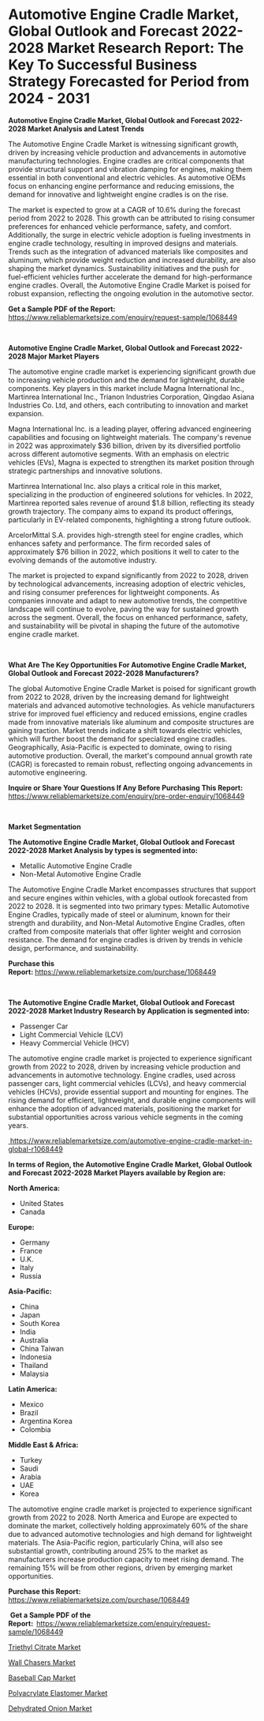 <p><h1>Automotive Engine Cradle Market, Global Outlook and Forecast 2022-2028 Market Research Report: The Key To Successful Business Strategy Forecasted for Period from 2024 - 2031</h1></p><p><strong>Automotive Engine Cradle Market, Global Outlook and Forecast 2022-2028 Market Analysis and Latest Trends</strong></p>
<p><p>The Automotive Engine Cradle Market is witnessing significant growth, driven by increasing vehicle production and advancements in automotive manufacturing technologies. Engine cradles are critical components that provide structural support and vibration damping for engines, making them essential in both conventional and electric vehicles. As automotive OEMs focus on enhancing engine performance and reducing emissions, the demand for innovative and lightweight engine cradles is on the rise.</p><p>The market is expected to grow at a CAGR of 10.6% during the forecast period from 2022 to 2028. This growth can be attributed to rising consumer preferences for enhanced vehicle performance, safety, and comfort. Additionally, the surge in electric vehicle adoption is fueling investments in engine cradle technology, resulting in improved designs and materials. Trends such as the integration of advanced materials like composites and aluminum, which provide weight reduction and increased durability, are also shaping the market dynamics. Sustainability initiatives and the push for fuel-efficient vehicles further accelerate the demand for high-performance engine cradles. Overall, the Automotive Engine Cradle Market is poised for robust expansion, reflecting the ongoing evolution in the automotive sector.</p></p>
<p><strong>Get a Sample PDF of the Report:&nbsp;</strong> <a href="https://www.reliablemarketsize.com/enquiry/request-sample/1068449">https://www.reliablemarketsize.com/enquiry/request-sample/1068449</a></p>
<p>&nbsp;</p>
<p><strong>Automotive Engine Cradle Market, Global Outlook and Forecast 2022-2028 Major Market Players</strong></p>
<p><p>The automotive engine cradle market is experiencing significant growth due to increasing vehicle production and the demand for lightweight, durable components. Key players in this market include Magna International Inc., Martinrea International Inc., Trianon Industries Corporation, Qingdao Asiana Industries Co. Ltd, and others, each contributing to innovation and market expansion.</p><p>Magna International Inc. is a leading player, offering advanced engineering capabilities and focusing on lightweight materials. The company's revenue in 2022 was approximately $36 billion, driven by its diversified portfolio across different automotive segments. With an emphasis on electric vehicles (EVs), Magna is expected to strengthen its market position through strategic partnerships and innovative solutions.</p><p>Martinrea International Inc. also plays a critical role in this market, specializing in the production of engineered solutions for vehicles. In 2022, Martinrea reported sales revenue of around $1.8 billion, reflecting its steady growth trajectory. The company aims to expand its product offerings, particularly in EV-related components, highlighting a strong future outlook.</p><p>ArcelorMittal S.A. provides high-strength steel for engine cradles, which enhances safety and performance. The firm recorded sales of approximately $76 billion in 2022, which positions it well to cater to the evolving demands of the automotive industry.</p><p>The market is projected to expand significantly from 2022 to 2028, driven by technological advancements, increasing adoption of electric vehicles, and rising consumer preferences for lightweight components. As companies innovate and adapt to new automotive trends, the competitive landscape will continue to evolve, paving the way for sustained growth across the segment. Overall, the focus on enhanced performance, safety, and sustainability will be pivotal in shaping the future of the automotive engine cradle market.</p></p>
<p>&nbsp;</p>
<p><strong>What Are The Key Opportunities For Automotive Engine Cradle Market, Global Outlook and Forecast 2022-2028 Manufacturers?</strong></p>
<p><p>The global Automotive Engine Cradle Market is poised for significant growth from 2022 to 2028, driven by the increasing demand for lightweight materials and advanced automotive technologies. As vehicle manufacturers strive for improved fuel efficiency and reduced emissions, engine cradles made from innovative materials like aluminum and composite structures are gaining traction. Market trends indicate a shift towards electric vehicles, which will further boost the demand for specialized engine cradles. Geographically, Asia-Pacific is expected to dominate, owing to rising automotive production. Overall, the market's compound annual growth rate (CAGR) is forecasted to remain robust, reflecting ongoing advancements in automotive engineering.</p></p>
<p><strong>Inquire or Share Your Questions If Any Before Purchasing This Report:</strong> <a href="https://www.reliablemarketsize.com/enquiry/pre-order-enquiry/1068449">https://www.reliablemarketsize.com/enquiry/pre-order-enquiry/1068449</a></p>
<p>&nbsp;</p>
<p><strong>Market Segmentation</strong></p>
<p><strong>The Automotive Engine Cradle Market, Global Outlook and Forecast 2022-2028 Market Analysis by types is segmented into:</strong></p>
<p><ul><li>Metallic Automotive Engine Cradle</li><li>Non-Metal Automotive Engine Cradle</li></ul></p>
<p><p>The Automotive Engine Cradle Market encompasses structures that support and secure engines within vehicles, with a global outlook forecasted from 2022 to 2028. It is segmented into two primary types: Metallic Automotive Engine Cradles, typically made of steel or aluminum, known for their strength and durability, and Non-Metal Automotive Engine Cradles, often crafted from composite materials that offer lighter weight and corrosion resistance. The demand for engine cradles is driven by trends in vehicle design, performance, and sustainability.</p></p>
<p><strong>Purchase this Report:&nbsp;</strong><a href="https://www.reliablemarketsize.com/purchase/1068449">https://www.reliablemarketsize.com/purchase/1068449</a></p>
<p>&nbsp;</p>
<p><strong>The Automotive Engine Cradle Market, Global Outlook and Forecast 2022-2028 Market Industry Research by Application is segmented into:</strong></p>
<p><ul><li>Passenger Car</li><li>Light Commercial Vehicle (LCV)</li><li>Heavy Commercial Vehicle (HCV)</li></ul></p>
<p><p>The automotive engine cradle market is projected to experience significant growth from 2022 to 2028, driven by increasing vehicle production and advancements in automotive technology. Engine cradles, used across passenger cars, light commercial vehicles (LCVs), and heavy commercial vehicles (HCVs), provide essential support and mounting for engines. The rising demand for efficient, lightweight, and durable engine components will enhance the adoption of advanced materials, positioning the market for substantial opportunities across various vehicle segments in the coming years.</p></p>
<p><a href="https://www.reliablemarketsize.com/automotive-engine-cradle-market-in-global-r1068449">&nbsp;https://www.reliablemarketsize.com/automotive-engine-cradle-market-in-global-r1068449</a></p>
<p><strong>In terms of Region, the Automotive Engine Cradle Market, Global Outlook and Forecast 2022-2028 Market Players available by Region are:</strong></p>
<p>
    <p> <strong> North America: </strong>
        <ul>
            <li>United States</li>
            <li>Canada</li>
        </ul>
        </p> 
    <p> <strong> Europe: </strong>
        <ul>
            <li>Germany</li>
            <li>France</li>
            <li>U.K.</li>
            <li>Italy</li>
            <li>Russia</li>
        </ul>
        </p> 
    <p> <strong> Asia-Pacific: </strong>
        <ul>
            <li>China</li>
            <li>Japan</li>
            <li>South Korea</li>
            <li>India</li>
            <li>Australia</li>
            <li>China Taiwan</li>
            <li>Indonesia</li>
            <li>Thailand</li>
            <li>Malaysia</li>
        </ul>
        </p> 
    <p> <strong> Latin America: </strong>
        <ul>
            <li>Mexico</li>
            <li>Brazil</li>
            <li>Argentina Korea</li>
            <li>Colombia</li>
        </ul>
        </p> 
    <p> <strong> Middle East & Africa: </strong>
        <ul>
            <li>Turkey</li>
            <li>Saudi</li>
            <li>Arabia</li>
            <li>UAE</li>
            <li>Korea</li>
        </ul>
    </p>
    </p>
<p><p>The automotive engine cradle market is projected to experience significant growth from 2022 to 2028. North America and Europe are expected to dominate the market, collectively holding approximately 60% of the share due to advanced automotive technologies and high demand for lightweight materials. The Asia-Pacific region, particularly China, will also see substantial growth, contributing around 25% to the market as manufacturers increase production capacity to meet rising demand. The remaining 15% will be from other regions, driven by emerging market opportunities.</p></p>
<p><strong>Purchase this Report: </strong><a href="https://www.reliablemarketsize.com/purchase/1068449">https://www.reliablemarketsize.com/purchase/1068449</a></p>
<p>&nbsp;<strong>Get a Sample PDF of the Report:&nbsp;&nbsp;</strong><a href="https://www.reliablemarketsize.com/enquiry/request-sample/1068449">https://www.reliablemarketsize.com/enquiry/request-sample/1068449</a></p>
<p><strong></strong></p>
<p><p><a href="https://issuu.com/reportprime-2/docs/triethyl-citrate-market-size-2030.p_f37b384567c377">Triethyl Citrate Market</a></p><p><a href="https://www.linkedin.com/pulse/wall-chasers-market-trends-detailed-study-its-segmentation-analyzing-c84zf?trackingId=WdxeNw2DRTeRKaHFcNLK7Q%3D%3D">Wall Chasers Market</a></p><p><a href="https://www.linkedin.com/pulse/baseball-cap-market-trends-detailed-study-its-segmentation-analyzing-fz6rc?trackingId=iUuxAmx8Q1a%2B4FU%2BDfngNw%3D%3D">Baseball Cap Market</a></p><p><a href="https://issuu.com/reportprime-2/docs/polyacrylate-elastomer-market-size-_f7edee74e00dcc">Polyacrylate Elastomer Market</a></p><p><a href="https://medium.com/@rontaybrewer02024/the-global-dehydrated-onion-market-is-at-the-forefront-of-innovation-driving-rapid-industry-9a4d8131c2c3">Dehydrated Onion Market</a></p></p>